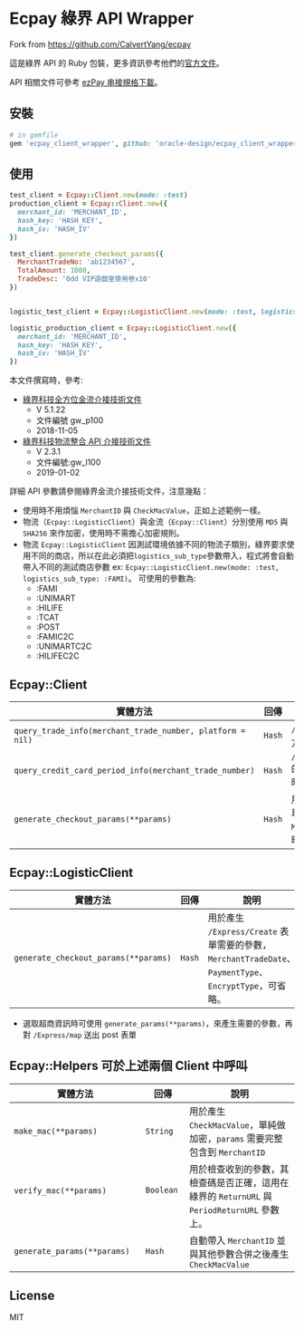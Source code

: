 # Ecpay 綠界 API Wrapper

Fork from https://github.com/CalvertYang/ecpay

這是綠界 API 的 Ruby 包裝，更多資訊參考他們的[官方文件](https://www.ecpay.com.tw/Content/files/ecpay_011.pdf)。

API 相關文件可參考 [ezPay 串接規格下載](https://www.ecpay.com.tw/Service/API_Dwnld)。

## 安裝

```rb
# in gemfile
gem 'ecpay_client_wrapper', github: 'oracle-design/ecpay_client_wrapper', branch: 'master'
```

## 使用

```ruby
test_client = Ecpay::Client.new(mode: :test)
production_client = Ecpay::Client.new({
  merchant_id: 'MERCHANT_ID',
  hash_key: 'HASH_KEY',
  hash_iv: 'HASH_IV'
})

test_client.generate_checkout_params({
  MerchantTradeNo: 'ab1234567',
  TotalAmount: 1000,
  TradeDesc: 'Odd VIP遊戲室使用卷x10'
})


logistic_test_client = Ecpay::LogisticClient.new(mode: :test, logistics_sub_type: :FAMI)

logistic_production_client = Ecpay::LogisticClient.new({
  merchant_id: 'MERCHANT_ID',
  hash_key: 'HASH_KEY',
  hash_iv: 'HASH_IV'
})
```

本文件撰寫時，參考:

- [綠界科技全方位金流介接技術文件](https://www.ecpay.com.tw/Content/files/ecpay_011.pdf)
  - V 5.1.22
  - 文件編號 gw_p100
  - 2018-11-05
- [綠界科技物流整合 API 介接技術文件](https://www.ecpay.com.tw/Content/files/ecpay_030.pdf)
  - V 2.3.1
  - 文件編號:gw_l100
  - 2019-01-02

詳細 API 參數請參閱綠界金流介接技術文件，注意幾點：

- 使用時不用煩惱 `MerchantID` 與 `CheckMacValue`，正如上述範例一樣。
- 物流（`Ecpay::LogisticClient`）與金流（`Ecpay::Client`）分別使用 `MD5` 與 `SHA256` 來作加密，使用時不需擔心加密規則。
- 物流 `Ecpay::LogisticClient` 因測試環境依據不同的物流子類別，綠界要求使用不同的商店，所以在此必須把`logistics_sub_type`參數帶入，程式將會自動帶入不同的測試商店參數 ex: `Ecpay::LogisticClient.new(mode: :test, logistics_sub_type: :FAMI)`。 可使用的參數為:
  - :FAMI
  - :UNIMART
  - :HILIFE
  - :TCAT
  - :POST
  - :FAMIC2C
  - :UNIMARTC2C
  - :HILIFEC2C

## Ecpay::Client

| 實體方法                                                  | 回傳   | 說明                                                                                                               |
| --------------------------------------------------------- | ------ | ------------------------------------------------------------------------------------------------------------------ |
| `query_trade_info(merchant_trade_number, platform = nil)` | `Hash` | `/Cashier/QueryTradeInfo/V5` 的捷徑方法，將 `TimeStamp` 設定為當前時間                                             |
| `query_credit_card_period_info(merchant_trade_number)`    | `Hash` | `/Cashier/QueryCreditCardPeriodInfo` 的捷徑方法，將 `TimeStamp` 設定為當前時間                                     |
| `generate_checkout_params(**params)`                      | `Hash` | 用於產生 `/Cashier/AioCheckOut/V5` 表單需要的參數，`MerchantTradeDate`、`MerchantTradeNo`、`PaymentType`，可省略。 |

## Ecpay::LogisticClient

| 實體方法                             | 回傳   | 說明                                                                                                   |
| ------------------------------------ | ------ | ------------------------------------------------------------------------------------------------------ |
| `generate_checkout_params(**params)` | `Hash` | 用於產生 `/Express/Create` 表單需要的參數，`MerchantTradeDate`、`PaymentType`、`EncryptType`，可省略。 |

- 選取超商資訊時可使用 `generate_params(**params)`，來產生需要的參數，再對 `/Express/map` 送出 post 表單

## Ecpay::Helpers 可於上述兩個 Client 中呼叫

| 實體方法                                                     | 回傳                | 說明                                                                                         |
| ------------------------------------------------------------ | ------------------- | -------------------------------------------------------------------------------------------- |
| `make_mac(**params)`                                         | `String`            | 用於產生 `CheckMacValue`，單純做加密，`params` 需要完整包含到 `MerchantID`                   |
| `verify_mac(**params)`                                       | `Boolean`           | 用於檢查收到的參數，其檢查碼是否正確，這用在綠界的 `ReturnURL` 與 `PeriodReturnURL` 參數上。 |
| `generate_params(**params)`                                  | `Hash`              | 自動帶入 `MerchantID` 並與其他參數合併之後產生 `CheckMacValue`                               |

## License

MIT
